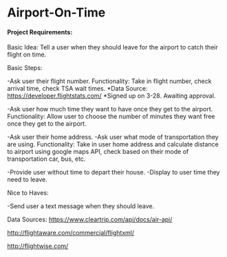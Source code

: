 # Airport-On-Time

#### Project Requirements: ####

Basic Idea: Tell a user when they should leave for the airport to catch their flight on time.  

Basic Steps:

-Ask user their flight number.
    Functionality: Take in flight number, check arrival time, check TSA wait times.
        *Data Source: https://developer.flightstats.com/
        *Signed up on 3-28. Awaiting approval.

-Ask user how much time they want to have once they get to the airport.
    Functionality: Allow user to choose the number of minutes they want free once they get to the airport.

-Ask user their home address.
-Ask user what mode of transportation they are using.
    Functionality: Take in user home address and calculate distance to airport using google maps API, check based on their mode of transportation car, bus, etc.  

-Provide user without time to depart their house.
    -Display to user time they need to leave.


Nice to Haves:

-Send user a text message when they should leave.

Data Sources:
https://www.cleartrip.com/api/docs/air-api/

http://flightaware.com/commercial/flightxml/

http://flightwise.com/
